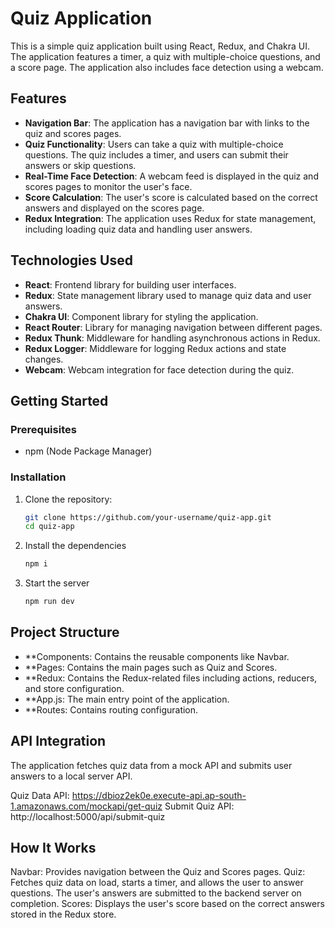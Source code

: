 # Quiz Application

This is a simple quiz application built using React, Redux, and Chakra UI. The application features a timer, a quiz with multiple-choice questions, and a score page. The application also includes face detection using a webcam.

## Features

- **Navigation Bar**: The application has a navigation bar with links to the quiz and scores pages.
- **Quiz Functionality**: Users can take a quiz with multiple-choice questions. The quiz includes a timer, and users can submit their answers or skip questions.
- **Real-Time Face Detection**: A webcam feed is displayed in the quiz and scores pages to monitor the user's face.
- **Score Calculation**: The user's score is calculated based on the correct answers and displayed on the scores page.
- **Redux Integration**: The application uses Redux for state management, including loading quiz data and handling user answers.

## Technologies Used

- **React**: Frontend library for building user interfaces.
- **Redux**: State management library used to manage quiz data and user answers.
- **Chakra UI**: Component library for styling the application.
- **React Router**: Library for managing navigation between different pages.
- **Redux Thunk**: Middleware for handling asynchronous actions in Redux.
- **Redux Logger**: Middleware for logging Redux actions and state changes.
- **Webcam**: Webcam integration for face detection during the quiz.

## Getting Started

### Prerequisites

- npm (Node Package Manager)

### Installation

1. Clone the repository:

   ```bash
   git clone https://github.com/your-username/quiz-app.git
   cd quiz-app

2. Install the dependencies
    
    ```bash
    npm i

3. Start the server

   ```bash
   npm run dev


## Project Structure
- **Components: Contains the reusable components like Navbar.
- **Pages: Contains the main pages such as Quiz and Scores.
- **Redux: Contains the Redux-related files including actions, reducers, and store configuration.
- **App.js: The main entry point of the application.
- **Routes: Contains routing configuration.

## API Integration
The application fetches quiz data from a mock API and submits user answers to a local server API.

Quiz Data API: https://dbioz2ek0e.execute-api.ap-south-1.amazonaws.com/mockapi/get-quiz
Submit Quiz API: http://localhost:5000/api/submit-quiz

## How It Works
Navbar: Provides navigation between the Quiz and Scores pages.
Quiz: Fetches quiz data on load, starts a timer, and allows the user to answer questions. The user's answers are submitted to the backend server on completion.
Scores: Displays the user's score based on the correct answers stored in the Redux store.
